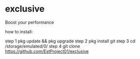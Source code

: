 # exclusive
Boost your performance

how to install:

step 1
pkg update && pkg upgrade
step 2
pkg install git
step 3
cd /storage/emulated/0/
step 4
git clone https://github.com/EstProject01/exclusive
